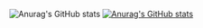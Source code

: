![Anurag's GitHub stats](https://github-readme-stats.vercel.app/api?username=anuraghazra&show_icons=true&theme=dark)
[![Anurag's GitHub stats](https://github-readme-stats.vercel.app/api?username=JNDJ0)](https://github.com/anuraghazra/github-readme-stats)
